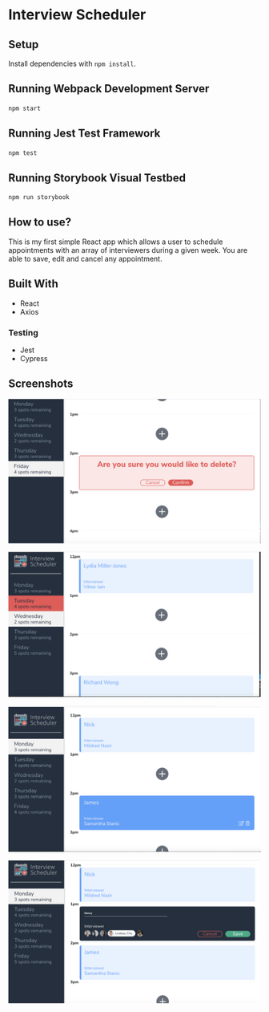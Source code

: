# Interview Scheduler

## Setup

Install dependencies with `npm install`.

## Running Webpack Development Server

```sh
npm start
```

## Running Jest Test Framework

```sh
npm test
```

## Running Storybook Visual Testbed

```sh
npm run storybook
```

## How to use?

This is my first simple React app which allows a user to schedule appointments with an array of interviewers during a given week. You are able to save, edit and cancel any appointment. 

## Built With

- React
- Axios

### Testing

- Jest
- Cypress

## Screenshots

!["The delete form allowing the user to confirm or cancel deleting their appointment"](https://github.com/hoszie/scheduler/blob/master/docs/able_to_delete.png?raw=true)

!["Shows a mixture of booked and filled appointment times on Wednesday, while hovering on Tuesday"](https://github.com/hoszie/scheduler/blob/master/docs/booked_appointments_onHover_day_change.png?raw=true)

!["An unfocused appointment and an in focus appointment showing the delete and edit buttons"](https://github.com/hoszie/scheduler/blob/master/docs/booked_appointments_with_onHover_highlight.png?raw=true)

!["Booking an appointment with the student's name and list of available interviewers to select"](https://github.com/hoszie/scheduler/blob/master/docs/booking_an_appointment.png?raw=true)